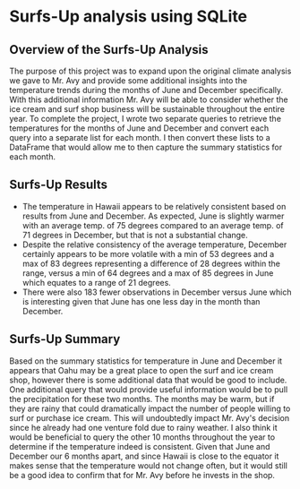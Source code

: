 # Surfs-Up analysis using SQLite

## Overview of the Surfs-Up Analysis

The purpose of this project was to expand upon the original climate analysis we gave to Mr. Avy and provide some additional insights into the temperature trends during the months of June and December specifically.  With this additional information Mr. Avy will be able to consider whether the ice cream and surf shop business will be sustainable throughout the entire year. To complete the project, I wrote two separate queries to retrieve the temperatures for the months of June and December and convert each query into a separate list for each month.  I then convert these lists to a DataFrame that would allow me to then capture the summary statistics for each month. 

## Surfs-Up Results

- The temperature in Hawaii appears to be relatively consistent based on results from June and December.  As expected, June is slightly warmer with an average temp. of 75 degrees compared to an average temp. of 71 degrees in December, but that is not a substantial change. 
- Despite the relative consistency of the average temperature, December certainly appears to be more volatile with a min of 53 degrees and a max of 83 degrees representing a difference of 28 degrees within the range, versus a min of 64 degrees and a max of 85 degrees in June which equates to a range of 21 degrees.
- There were also 183 fewer observations in December versus June which is interesting given that June has one less day in the month than December. 

## Surfs-Up Summary

Based on the summary statistics for temperature in June and December it appears that Oahu may be a great place to open the surf and ice cream shop, however there is some additional data that would be good to include.  One additional query that would provide useful information would be to pull the precipitation for these two months.  The months may be warm, but if they are rainy that could dramatically impact the number of people willing to surf or purchase ice cream.  This will undoubtedly impact Mr. Avy's decision since he already had one venture fold due to rainy weather.  I also think it would be beneficial to query the other 10 months throughout the year to determine if the temperature indeed is consistent. Given that June and December our 6 months apart, and since Hawaii is close to the equator it makes sense that the temperature would not change often, but it would still be a good idea to confirm that for Mr. Avy before he invests in the shop.  
